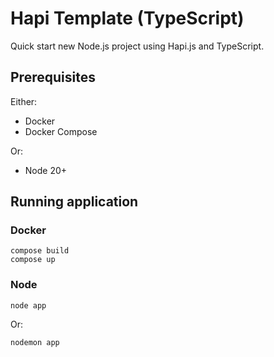 # Hapi Template (TypeScript)
Quick start new Node.js project using Hapi.js and TypeScript.

## Prerequisites

Either:
- Docker
- Docker Compose

Or:
- Node 20+

## Running application
### Docker
```
compose build
compose up
```

### Node
```
node app
```
Or:
```
nodemon app
```
